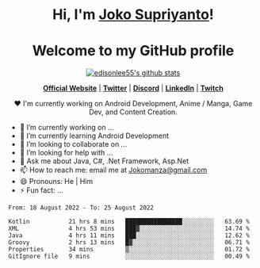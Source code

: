 <h1 align="center">Hi, I'm <a href="https://www.google.com">Joko Supriyanto</a>!</h1>
<h1 align="center">Welcome to my GitHub profile</h1>

<p align="center">
  <a href="https://github.com/jokomanza"><img src="https://github-readme-stats.vercel.app/api?username=jokomanza&hide_border=true&show_icons=true" alt="edisonlee55's github stats"></a>
</p>

<p align="center">
  <strong><a href="https://www.google.com">Official Website</a></strong> |
  <strong><a href="https://twitter.com/jokomanza">Twitter</a></strong> |
  <strong><a href="https://discord.gg/nYXzaUS">Discord</a></strong> |
  <strong><a href="https://www.linkedin.com/in/jokomanza">LinkedIn</a></strong> |
  <strong><a href="https://www.twitch.tv/jokomanza">Twitch</a></strong>
</p>

<p align="center">❤ I'm currently working on Android Development, Anime / Manga, Game Dev, and Content Creation.</p>

- 🔭 I’m currently working on ...
- 🌱 I’m currently learning Android Development
- 👯 I’m looking to collaborate on ...
- 🤔 I’m looking for help with ...
- 💬 Ask me about Java, C#, .Net Framework, Asp.Net
- 📫 How to reach me: email me at Jokomanza@gmail.com
- 😄 Pronouns: He | Him
- ⚡ Fun fact: ...

<!--START_SECTION:waka-->

```text
From: 18 August 2022 - To: 25 August 2022

Kotlin           21 hrs 8 mins   ████████████████░░░░░░░░░   63.69 %
XML              4 hrs 53 mins   ███▓░░░░░░░░░░░░░░░░░░░░░   14.74 %
Java             4 hrs 11 mins   ███░░░░░░░░░░░░░░░░░░░░░░   12.62 %
Groovy           2 hrs 13 mins   █▓░░░░░░░░░░░░░░░░░░░░░░░   06.71 %
Properties       34 mins         ▒░░░░░░░░░░░░░░░░░░░░░░░░   01.72 %
GitIgnore file   9 mins          ░░░░░░░░░░░░░░░░░░░░░░░░░   00.49 %
```

<!--END_SECTION:waka-->

